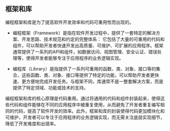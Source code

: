 ## 框架和库
编程框架和库是为了提高软件开发效率和代码可重用性而出现的。  
- 编程框架（Framework）是指在软件开发过程中，提供了一套特定的解决方案、开发思路、技术规范和约定的完整体系：
它包括了大量的可重用的代码和组件，可以帮助开发者快速开发出高质量、可维护、可扩展的应用程序。框架通常提供了一系列的API和组件，如数据访问、视图管理、安全认证、错误处理等，使得开发者能够专注于应用程序的业务逻辑实现。

- 编程库（Library）是指提供了一系列可重用的函数、类、对象、接口等的集合，这些函数、类、对象、接口等提供了特定的功能，可以帮助开发者更快速、更方便地完成开发任务。与框架不同，库通常不是一整套解决方案，而是提供了特定领域、功能或技术的支持。

编程框架和库的核心原理是代码重用。通过将通用的代码和组件封装起来，使得这些代码和组件能够在不同的应用程序中被重复使用，从而避免了开发者重复编写相同的代码，提高了软件开发的效率。此外，框架和库的封装使得代码更加模块化和可维护，开发者可以专注于应用程序的业务逻辑实现，而无需关注底层实现细节，降低了开发难度和出错率。
